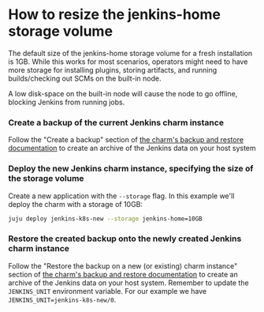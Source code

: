 # How to resize the jenkins-home storage volume
The default size of the jenkins-home storage volume for a fresh installation is 1GB. While this works for most scenarios, operators might need to have more storage for installing plugins, storing artifacts, and running builds/checking out SCMs on the built-in node.

A low disk-space on the built-in node will cause the node to go offline, blocking Jenkins from running jobs.

### Create a backup of the current Jenkins charm instance
Follow the "Create a backup" section of [the charm's backup and restore documentation](https://charmhub.io/jenkins-k8s/docs/how-to-backup-and-restore-jenkins) to create an archive of the Jenkins data on your host system

### Deploy the new Jenkins charm instance, specifying the size of the storage volume
Create a new application with the `--storage` flag. In this example we'll deploy the charm with a storage of 10GB:
```bash
juju deploy jenkins-k8s-new --storage jenkins-home=10GB
```

### Restore the created backup onto the newly created Jenkins charm instance
Follow the "Restore the backup on a new (or existing) charm instance" section of [the charm's backup and restore documentation](https://charmhub.io/jenkins-k8s/docs/how-to-backup-and-restore-jenkins) to create an archive of the Jenkins data on your host system. Remember to update the `JENKINS_UNIT` environment variable. For our example we have `JENKINS_UNIT=jenkins-k8s-new/0`.

